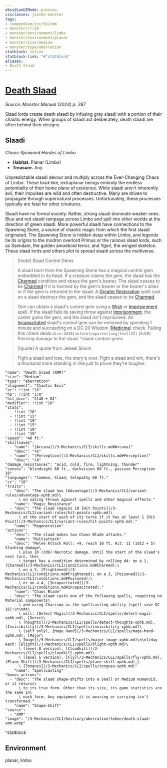 ```yaml
---
obsidianUIMode: preview
cssclasses: json5e-monster
tags:
- compendium/src/5e/xmm
- monster/cr/10
- monster/environment/limbo
- monster/environment/planar
- monster/size/medium
- monster/type/aberration
statblock: inline
statblock-link: "#^statblock"
aliases:
- Death Slaad
---
```

# [Death Slaad](3-Mechanics\CLI\bestiary\aberration/death-slaad-xmm.md)
*Source: Monster Manual (2024) p. 287*  

Slaad lords create death slaadi by infusing gray slaadi with a portion of their chaotic energy. When groups of slaadi act deliberately, death slaadi are often behind their designs.

## Slaadi

*Chaos-Spawned Hordes of Limbo*

- **Habitat.** Planar (Limbo)  
- **Treasure.** Any  

Unpredictable slaadi devour and multiply across the Ever-Changing Chaos of Limbo. These toad-like, extraplanar beings embody the endless potentiality of their home plane of existence. While slaadi aren't inherently evil, their impulses are wild and often destructive. Many are driven to propagate through supernatural processes. Unfortunately, these processes typically are fatal for other creatures.

Slaadi have no formal society. Rather, strong slaadi dominate weaker ones. Blue and red slaadi rampage across Limbo and spill into other worlds at the direction of green slaadi. More powerful slaadi have connections to the Spawning Stone, a source of chaotic magic from which the first slaadi originated. The Spawning Stone is hidden deep within Limbo, and legends tie its origins to the modron overlord Primus or the ruinous slaad lords, such as Ssendam, the golden amoeboid terror, and Ygorl, the winged skeleton. These slaad lords and others plot to spread slaadi across the multiverse.

> [!note] Slaad Control Gems
> 
> A slaad born from the Spawning Stone has a magical control gem embedded in its head. If a creature claims the gem, the slaad has the [Charmed](conditions.md#Charmed) condition and obeys the gem's bearer. The slaad ceases to be [Charmed](conditions.md#Charmed) if it is harmed by the gem's bearer or the bearer's allies or if the gem is returned to the slaad. A [Greater Restoration](/3-Mechanics/CLI/spells/greater-restoration-xphb.md) spell cast on a slaad destroys the gem, and the slaad ceases to be [Charmed](conditions.md#Charmed).
> 
> One can obtain a slaad's control gem using a [Wish](/3-Mechanics/CLI/spells/wish-xphb.md) or [Imprisonment](/3-Mechanics/CLI/spells/imprisonment-xphb.md) spell. If the slaad fails its saving throw against [Imprisonment](/3-Mechanics/CLI/spells/imprisonment-xphb.md), the caster gains the gem, and the slaad isn't imprisoned. An [Incapacitated](conditions.md#Incapacitated) slaad's control gem can be removed by spending 1 minute and succeeding on a DC 20 Wisdom ([Medicine](skills.md#Medicine)) check. Failing this check deals `dice:4d10|noform|noparens|avg|text(22)` (`4d10`) Piercing damage to the slaad.
^slaad-control-gems

> [!quote] A quote from Jebeel Sloom  
> 
> Fight a slaad and lose, the story's over. Fight a slaad and win, there's a thousand more standing in line just to prove they're tougher.


```statblock
"name": "Death Slaad (XMM)"
"size": "Medium"
"type": "aberration"
"alignment": "Chaotic Evil"
"ac": !!int "18"
"hp": !!int "178"
"hit_dice": "21d8 + 84"
"modifier": !!int "10"
"stats":
  - !!int "20"
  - !!int "15"
  - !!int "19"
  - !!int "15"
  - !!int "10"
  - !!int "19"
"speed": "40 ft."
"skillsaves":
  - "name": "[Arcana](/3-Mechanics/CLI/skills.md#Arcana)"
    "desc": "+6"
  - "name": "[Perception](/3-Mechanics/CLI/skills.md#Perception)"
    "desc": "+8"
"damage_resistances": "acid, cold, fire, lightning, thunder"
"senses": "blindsight 60 ft., darkvision 60 ft., passive Perception 18"
"languages": "Common, Slaad; telepathy 60 ft."
"cr": "10"
"traits":
  - "desc": "The slaad has [Advantage](/3-Mechanics/CLI/variant-rules/advantage-xphb.md)\
      \ on saving throws against spells and other magical effects."
    "name": "Magic Resistance"
  - "desc": "The slaad regains 10 [Hit Points](/3-Mechanics/CLI/variant-rules/hit-points-xphb.md)\
      \ at the start of each of its turns if it has at least 1 [Hit Point](/3-Mechanics/CLI/variant-rules/hit-points-xphb.md)."
    "name": "Regeneration"
"actions":
  - "desc": "The slaad makes two Chaos Blade attacks."
    "name": "Multiattack"
  - "desc": "Melee Attack Roll: +9, reach 10 ft. Hit: 11 (1d12 + 5) Slashing damage\
      \ plus 10 (3d6) Necrotic damage. Until the start of the slaad's next turn, the\
      \ target has a condition determined by rolling d4: on a 1, [Charmed](/3-Mechanics/CLI/conditions.md#Charmed);\
      \ on a 2, [Frightened](/3-Mechanics/CLI/conditions.md#Frightened); on a 3, [Poisoned](/3-Mechanics/CLI/conditions.md#Poisoned);\
      \ or on a 4, [Incapacitated](/3-Mechanics/CLI/conditions.md#Incapacitated)."
    "name": "Chaos Blade"
  - "desc": "The slaad casts one of the following spells, requiring no Material components\
      \ and using Charisma as the spellcasting ability (spell save DC 16):\n\nAt\
      \ will: [Detect Magic](/3-Mechanics/CLI/spells/detect-magic-xphb.md), [Detect\
      \ Thoughts](/3-Mechanics/CLI/spells/detect-thoughts-xphb.md), [Invisibility](/3-Mechanics/CLI/spells/invisibility-xphb.md)\
      \ (self only), [Mage Hand](/3-Mechanics/CLI/spells/mage-hand-xphb.md), [Major\
      \ Image](/3-Mechanics/CLI/spells/major-image-xphb.md)\n\n1/day each: [Blight](/3-Mechanics/CLI/spells/blight-xphb.md)\
      \ (level 8 version), [Cloudkill](/3-Mechanics/CLI/spells/cloudkill-xphb.md)\
      \ (level 6 version), [Fly](/3-Mechanics/CLI/spells/fly-xphb.md), [Plane Shift](/3-Mechanics/CLI/spells/plane-shift-xphb.md),\
      \ [Tongues](/3-Mechanics/CLI/spells/tongues-xphb.md)"
    "name": "Spellcasting"
"bonus_actions":
  - "desc": "The slaad shape-shifts into a Small or Medium Humanoid, or it returns\
      \ to its true form. Other than its size, its game statistics are the same in\
      \ each form. Any equipment it is wearing or carrying isn't transformed."
    "name": "Shape-Shift"
"source":
  - "XMM"
"image": "/3-Mechanics/CLI/bestiary/aberration/token/death-slaad-xmm.webp"
```
^statblock

## Environment

planar, limbo